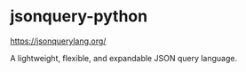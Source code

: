 # jsonquery-python

https://jsonquerylang.org/

A lightweight, flexible, and expandable JSON query language.
